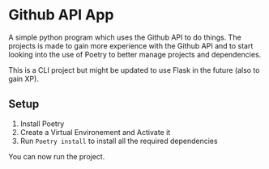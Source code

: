 # Github API App
A simple python program which uses the Github API to do things.
The projects is made to gain more experience with the Github API and to start looking 
into the use of Poetry to better manage projects and dependencies.

This is a CLI project but might be updated to use Flask in the future (also to gain XP).

## Setup
1. Install Poetry
2. Create a Virtual Environement and Activate it
3. Run `Poetry install` to install all the required dependencies

You can now run the project.

